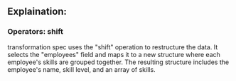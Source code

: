 ## Explaination:
### Operators: shift
transformation spec uses the "shift" operation to restructure the data. It selects the "employees" field and maps it to a new structure where each employee's skills are grouped together. The resulting structure includes the employee's name, skill level, and an array of skills.